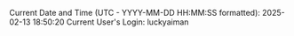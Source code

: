 Current Date and Time (UTC - YYYY-MM-DD HH:MM:SS formatted): 2025-02-13 18:50:20
Current User's Login: luckyaiman
